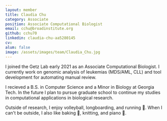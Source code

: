 ```yaml
---
layout: member
title: Claudia Chu
category: Associate
position: Associate Computational Biologist
email: cchu@broadinstitute.org
github: cchu70
linkedin: claudia-chu-aa5280145
cv:
alum: false
image: /assets/images/team/Claudia_Chu.jpg
---
```


I joined the Getz Lab early 2021 as an Associate Computational Biologist. I currently work on genomic analysis of leukemias (MDS/AML, CLL) and tool development for automating manual review. 

I recieved a B.S. in Computer Science and a Minor in Biology at Georgia Tech. In the future I plan to pursue graduate school to continue my studies in computational applications in biological research. 

Outside of research, I enjoy volleyball, longboarding, and running 🏃. When I can't be outside, I also like baking 🍰, knitting, and piano 🎹.
